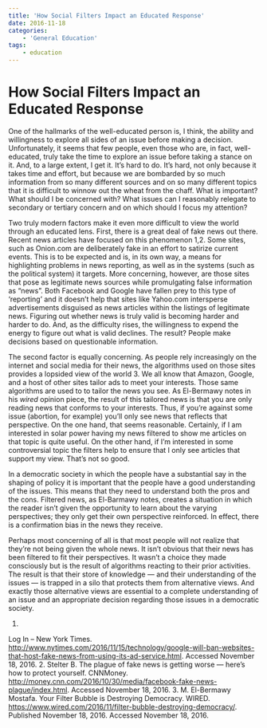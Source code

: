 ```yaml
---
title: 'How Social Filters Impact an Educated Response'
date: 2016-11-18
categories:
    - 'General Education'
tags:
    - education
---
```

# How Social Filters Impact an Educated Response

One of the hallmarks of the well-educated person is, I think, the ability and willingness to explore all sides of an issue before making a decision. Unfortunately, it seems that few people, even those who are, in fact, well-educated, truly take the time to explore an issue before taking a stance on it. And, to a large extent, I get it. It’s hard to do.  It’s hard, not only because it takes time and effort, but because we are bombarded by so much information from so many different sources and on so many different topics that it is difficult to winnow out the wheat from the chaff.  What is important? What should I be concerned with?  What issues can I reasonably relegate to secondary or tertiary concern and on which should I focus my attention? <!-- more -->

Two truly modern factors make it even more difficult to view the world through an educated lens.  First, there is a great deal of fake news out there.  Recent news articles have focused on this phenomenon 1,2.  Some sites, such as Onion.com are deliberately fake in an effort to satirize current events.  This is to be expected and is, in its own way, a means for highlighting problems in news reporting, as well as in the systems (such as the political system) it targets.  More concerning, however, are those sites that pose as legitimate news sources while promulgating false information as “news”.  Both Facebook and Google have fallen prey to this type of ‘reporting’ and it doesn’t help that sites like Yahoo.com intersperse advertisements disguised as news articles within the listings of legitimate news.  Figuring out whether news is truly valid is becoming harder and harder to do.  And, as the difficulty rises, the willingness to expend the energy to figure out what is valid declines.  The result? People make decisions based on questionable information.

The second factor is equally concerning.  As people rely increasingly on the internet and social media for their news, the algorithms used on those sites provides a lopsided view of the world 3. We all know that Amazon, Google, and a host of other sites tailor ads to meet your interests.  Those same algorithms are used to to tailor the news you see.  As El-Bermawy notes in his _wired_ opinion piece, the result of this tailored news is that you are only reading news that conforms to your interests.  Thus, if you’re against some issue (abortion, for example) you’ll only see news that reflects that perspective.  On the one hand, that seems reasonable.  Certainly, if I am interested in solar power having my news filtered to show me articles on that topic is quite useful. On the other hand, if I’m interested in some controversial topic the filters help to ensure that I only see articles that support my view.  That’s not so good.

In a democratic society in which the people have a substantial say in the shaping of policy it is important that the people have a good understanding of the issues.  This means that they need to understand both the pros and the cons.  Filtered news, as El-Barmawy notes, creates a situation in which the reader isn’t given the opportunity to learn about the varying perspectives; they only get their own perspective reinforced.  In effect, there is a confirmation bias in the news they receive.

Perhaps most concerning of all is that most people will not realize that they’re not being given the whole news.  It isn’t obvious that their news has been filtered to fit their perspectives. It wasn’t a choice they made consciously but is the result of algorithms reacting to their prior activities.  The result is that their store of knowledge — and their understanding of the issues — is trapped in a silo that protects them from alternative views.  And exactly those alternative views are essential to a complete understanding of an issue and an appropriate decision regarding those issues in a democratic society.

1.
Log In – New York Times. http://www.nytimes.com/2016/11/15/technology/google-will-ban-websites-that-host-fake-news-from-using-its-ad-service.html. Accessed November 18, 2016.
2.
Stelter B. The plague of fake news is getting worse — here’s how to protect yourself. CNNMoney. http://money.cnn.com/2016/10/30/media/facebook-fake-news-plague/index.html. Accessed November 18, 2016.
3.
M. El-Bermawy      Mostafa. Your Filter Bubble is Destroying Democracy. WIRED. https://www.wired.com/2016/11/filter-bubble-destroying-democracy/. Published November 18, 2016. Accessed November 18, 2016.

